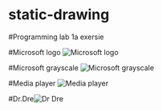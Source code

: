 # static-drawing
#Programming lab 1a exersie

#Microsoft logo
![Microsoft logo](https://user-images.githubusercontent.com/108837318/213286192-7b4b4cc6-d32a-49a9-bd54-12502de9ccad.png)

#Microsoft grayscale
![Microsoft grayscale](https://user-images.githubusercontent.com/108837318/213286614-f3b5e330-8e69-44bb-a26c-f88db4d5f517.png)

#Media player
![Media player](https://user-images.githubusercontent.com/108837318/213287143-d70d04d0-0e8b-4cff-8a04-fb18fd39dcf6.png)

#Dr.Dre![Dr Dre](https://user-images.githubusercontent.com/108837318/213287491-796a5c2b-2cfb-40eb-a304-8e740da64e50.png)
